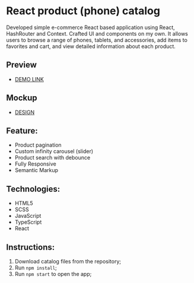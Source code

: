 # React product (phone) catalog
Developed simple e-commerce React based application using React, HashRouter and Context. Crafted UI and components on my own. It allows users to browse a range of phones, tablets, and accessories, add items to favorites and cart, and view detailed information about each product.

## Preview
- [DEMO LINK](https://yurii-shkrobut-m.github.io/phone-catalog/)

## Mockup
- [DESIGN](https://www.figma.com/file/T5ttF21UnT6RRmCQQaZc6L/Phone-catalog-(V2)-Original?type=design&node-id=0-1&mode=design&t=H89mxEv3akkMU4Qh-0)

## Feature:
  - Product pagination
  - Custom infinity carousel (slider)
  - Product search with debounce
  - Fully Responsive
  - Semantic Markup

## Technologies:
  - HTML5
  - SCSS
  - JavaScript
  - TypeScript
  - React

## Instructions:
  1. Download catalog files from the repository;
  2. Run `npm install`;
  3. Run `npm start` to open the app;
